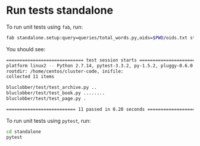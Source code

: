 # Run tests standalone

To run unit tests using `fab`, run:

```bash
fab standalone.setup:query=queries/total_words.py,oids=$PWD/oids.txt standalone.pytest
```

You should see:

```bash
============================= test session starts ==============================
platform linux2 -- Python 2.7.14, pytest-3.3.2, py-1.5.2, pluggy-0.6.0
rootdir: /home/centos/cluster-code, inifile:
collected 11 items                                                             

bluclobber/test/test_archive.py ..                                       [ 18%]
bluclobber/test/test_book.py ........                                    [ 90%]
bluclobber/test/test_page.py .                                           [100%]

========================== 11 passed in 0.20 seconds ===========================
```

To run unit tests using `pytest`, run:

```bash
cd standalone
pytest
```
